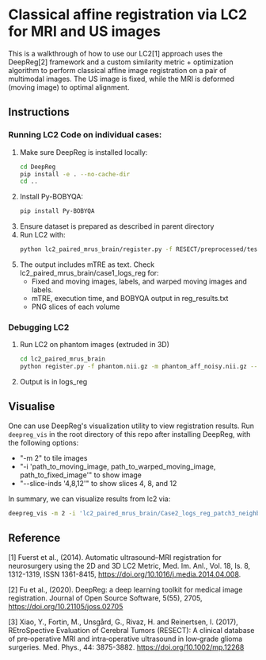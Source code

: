 # Classical affine registration via LC2 for MRI and US images

This is a walkthrough of how to use our LC2[1] approach uses the DeepReg[2] framework and a custom similarity metric + optimization algorithm to perform classical affine image registration on a pair of multimodal images. The US image is fixed, while the MRI is deformed (moving image) to optimal alignment.

## Instructions
### Running LC2 Code on individual cases:
1) Make sure DeepReg is installed locally:
    ```bash
    cd DeepReg
    pip install -e . --no-cache-dir
    cd ..
    ```
2) Install Py-BOBYQA:
    ```bash
    pip install Py-BOBYQA
    ```
3) Ensure dataset is prepared as described in parent directory
4) Run LC2 with:
    ```bash
    python lc2_paired_mrus_brain/register.py -f RESECT/preprocessed/test/fixed_images/Case1.nii.gz -m RESECT/preprocessed/test/moving_images/Case1.nii.gz -lf RESECT/preprocessed/test/fixed_labels/Case1.nii.gz -lm RESECT/preprocessed/test/moving_labels/Case1.nii.gz -t RESECT/preprocessed/test/landmarks/Case1-MRI-breforeUS.tag -s 70 70 70 --verbose-bobyqa --max-iter 2000 -o case1_logs_reg
    ```
5) The output includes mTRE as text. Check lc2_paired_mrus_brain/case1_logs_reg for:
    - Fixed and moving images, labels, and warped moving images and labels.
    - mTRE, execution time, and BOBYQA output in reg_results.txt
    - PNG slices of each volume

### Debugging LC2
1) Run LC2 on phantom images (extruded in 3D)
    ```bash
    cd lc2_paired_mrus_brain
    python register.py -f phantom.nii.gz -m phantom_aff_noisy.nii.gz --verbose-bobyqa --max-iter 10000 -a -s 64 64 21 -o phantom_reg
    ```
2) Output is in logs_reg

## Visualise

One can use DeepReg's visualization utility to view registration results.
Run `deepreg_vis` in the root directory of this repo after installing DeepReg, with the following options:
- "-m 2" to tile images
- "-i 'path_to_moving_image, path_to_warped_moving_image, path_to_fixed_image'" to show image
- "--slice-inds '4,8,12'" to show slices 4, 8, and 12

In summary, we can visualize results from lc2 via:
```bash
deepreg_vis -m 2 -i 'lc2_paired_mrus_brain/Case2_logs_reg_patch3_neighbor/moving_image.nii.gz, lc2_paired_mrus_brain/Case2_logs_reg_patch3_neighbor/warped_moving_image_affine.nii.gz, lc2_paired_mrus_brain/Case2_logs_reg_patch3_neighbor/fixed_image.nii.gz' --slice-inds '30,42,50'
```


## Reference
[1] Fuerst et al., (2014). Automatic ultrasound–MRI registration for neurosurgery using the 2D and 3D LC2 Metric, Med. Im. Anl., Vol. 18, Is. 8, 1312-1319, ISSN 1361-8415, https://doi.org/10.1016/j.media.2014.04.008.


[2] Fu et al., (2020). DeepReg: a deep learning toolkit for medical image registration. Journal of Open Source Software, 5(55), 2705, https://doi.org/10.21105/joss.02705

[3] Xiao, Y., Fortin, M., Unsgård, G., Rivaz, H. and Reinertsen, I. (2017), REtroSpective Evaluation of Cerebral Tumors (RESECT): A clinical database of pre‐operative MRI and intra‐operative ultrasound in low‐grade glioma surgeries. Med. Phys., 44: 3875-3882. https://doi.org/10.1002/mp.12268